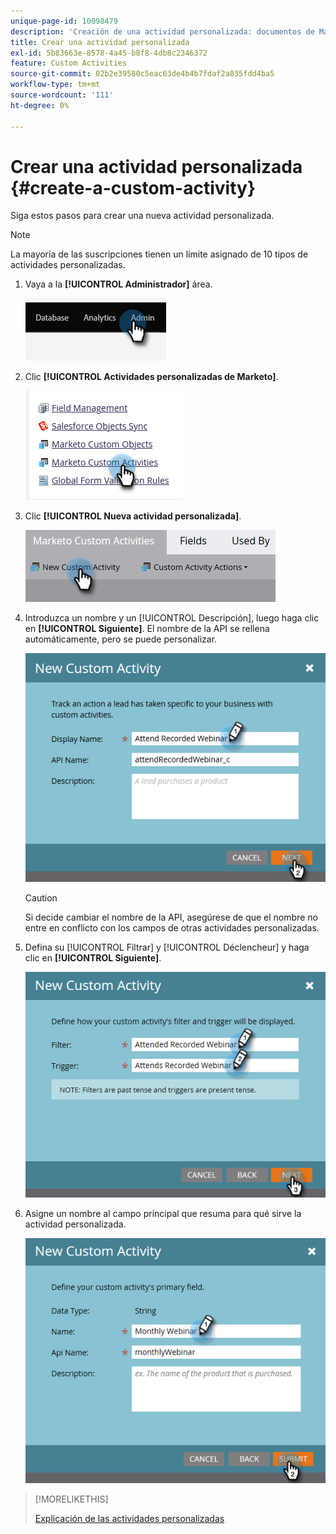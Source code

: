 ```yaml
---
unique-page-id: 10098479
description: 'Creación de una actividad personalizada: documentos de Marketo, documentación del producto'
title: Crear una actividad personalizada
exl-id: 5b83663e-8578-4a45-b8f8-4db8c2346372
feature: Custom Activities
source-git-commit: 02b2e39580c5eac63de4b4b7fdaf2a835fdd4ba5
workflow-type: tm+mt
source-wordcount: '111'
ht-degree: 0%

---
```


# Crear una actividad personalizada {#create-a-custom-activity}

Siga estos pasos para crear una nueva actividad personalizada.

>[!NOTE]
>
>La mayoría de las suscripciones tienen un límite asignado de 10 tipos de actividades personalizadas.

1. Vaya a la **[!UICONTROL Administrador]** área.

   ![](assets/create-a-custom-activity-1.png)

1. Clic **[!UICONTROL Actividades personalizadas de Marketo]**.

   ![](assets/create-a-custom-activity-2.png)

1. Clic **[!UICONTROL Nueva actividad personalizada]**.

   ![](assets/create-a-custom-activity-3.png)

1. Introduzca un nombre y un [!UICONTROL Descripción], luego haga clic en **[!UICONTROL Siguiente]**. El nombre de la API se rellena automáticamente, pero se puede personalizar.

   ![](assets/create-a-custom-activity-4.png)

   >[!CAUTION]
   >
   >Si decide cambiar el nombre de la API, asegúrese de que el nombre no entre en conflicto con los campos de otras actividades personalizadas.

1. Defina su [!UICONTROL Filtrar] y [!UICONTROL Déclencheur] y haga clic en **[!UICONTROL Siguiente]**.

   ![](assets/create-a-custom-activity-5.png)

1. Asigne un nombre al campo principal que resuma para qué sirve la actividad personalizada.

   ![](assets/create-a-custom-activity-6.png)

>[!MORELIKETHIS]
>
>[Explicación de las actividades personalizadas](/help/marketo/product-docs/administration/marketo-custom-activities/understanding-custom-activities.md)
